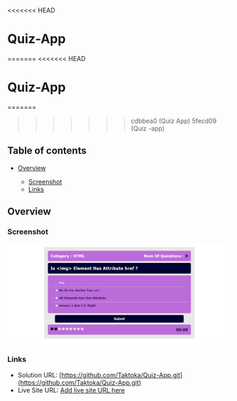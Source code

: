 <<<<<<< HEAD
# Quiz-App
=======
<<<<<<< HEAD
# Quiz-App
=======
>>>>>>> cdbbea0 (Quiz App)
>>>>>>> 5fecd09 (Quiz -app)
## Table of contents

- [Overview](#overview)

  - [Screenshot](#screenshot)
  - [Links](#links)

## Overview

### Screenshot

![](./images/ScreenShot%20Tool%20-20221217112116.png)

### Links

- Solution URL: [https://github.com/Taktoka/Quiz-App.git](https://github.com/Taktoka/Quiz-App.git)
- Live Site URL: [Add live site URL here](https://your-live-site-url.com)

